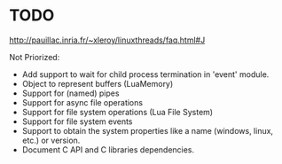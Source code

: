 TODO
====

http://pauillac.inria.fr/~xleroy/linuxthreads/faq.html#J

Not Priorized:
- Add support to wait for child process termination in 'event' module.
- Object to represent buffers (LuaMemory)
- Support for (named) pipes
- Support for async file operations
- Support for file system operations (Lua File System)
- Support for file system events
- Support to obtain the system properties like a name (windows, linux, etc.) or version.
- Document C API and C libraries dependencies.
